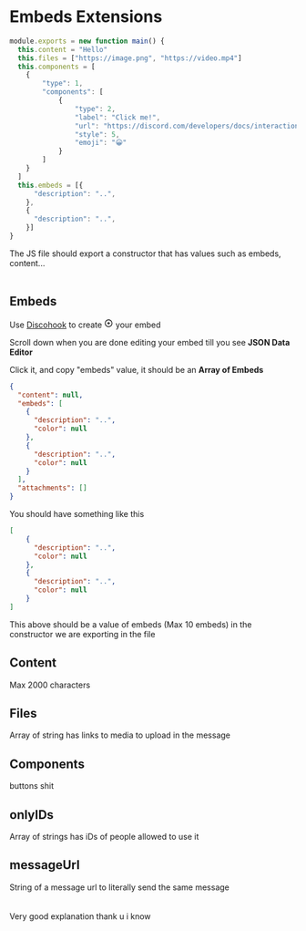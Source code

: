 
# Embeds Extensions
```js
module.exports = new function main() {
  this.content = "Hello"
  this.files = ["https://image.png", "https://video.mp4"]
  this.components = [
    {
        "type": 1,
        "components": [
            {
                "type": 2,
                "label": "Click me!",
                "url": "https://discord.com/developers/docs/interactions/message-components#action-rows",
                "style": 5,
                "emoji": "😀"
            }
        ]
    }
  ]
  this.embeds = [{
      "description": "..",
    },
    {
      "description": "..",
    }]
}
```

The JS file should export a constructor that has values such as embeds, content...
<br>
<br>
## Embeds
Use [Discohook](https://discohook.org/) to create <svg width="16" fill="none" stroke="currentColor" viewBox="0 0 24 24" xmlns="http://www.w3.org/2000/svg"><path stroke-linecap="round" stroke-linejoin="round" stroke-width="2" d="M12 9v3m0 0v3m0-3h3m-3 0H9m12 0a9 9 0 11-18 0 9 9 0 0118 0z"></path></svg> your embed

Scroll down when you are done editing your embed till you see **JSON Data Editor**

Click it, and copy "embeds" value, it should be an **Array of Embeds**
```json
{
  "content": null,
  "embeds": [
    {
      "description": "..",
      "color": null
    },
    {
      "description": "..",
      "color": null
    }
  ],
  "attachments": []
}
```


You should have something like this
```json
[
    {
      "description": "..",
      "color": null
    },
    {
      "description": "..",
      "color": null
    }
]
```
This above should be a value of embeds (Max 10 embeds) in the constructor we are exporting in the file

## Content

Max 2000 characters

## Files

Array of string has links to media to upload in the message

## Components

buttons shit

## onlyIDs

Array of strings has iDs of people allowed to use it

## messageUrl

String of a message url to literally send the same message
<br><br><br>
Very good explanation thank u i know
